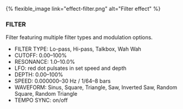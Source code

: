 ---
---
{% flexible_image link="effect-filter.png" alt="Filter effect" %}

### FILTER
Filter featuring multiple filter types and modulation options.

* FILTER TYPE: Lo-pass, Hi-pass, Talkbox, Wah Wah
* CUTOFF: 0.00–100%
* RESONANCE: 1.0–10.0%
* LFO: red dot pulsates in set speed and depth
* DEPTH: 0.00–100%
* SPEED: 0.000000–30 Hz / 1/64–8 bars
* WAVEFORM: Sinus, Square, Triangle, Saw, Inverted Saw, Random Square, Random Triangle
* TEMPO SYNC: on/off
